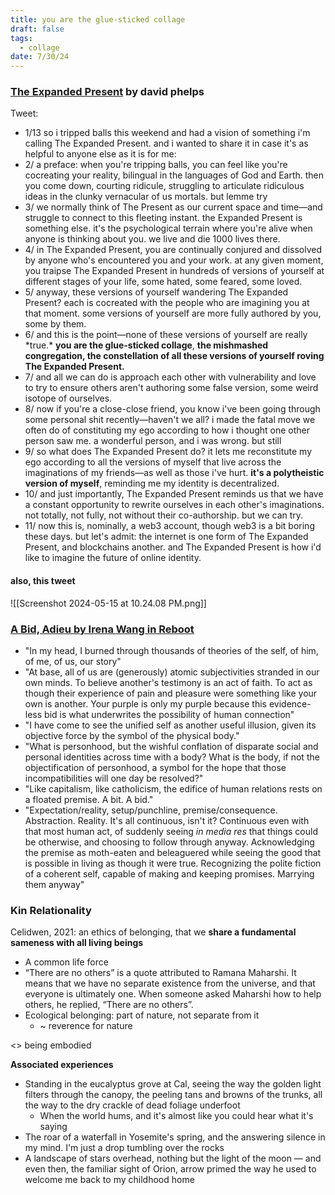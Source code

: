```yaml
---
title: you are the glue-sticked collage
draft: false
tags:
  - collage
date: 7/30/24
---
```

### [The Expanded Present](https://twitter.com/divine_economy/status/1584603692224761856 ) by david phelps
Tweet:
* 1/13 so i tripped balls this weekend and had a vision of something i'm calling The Expanded Present. and i wanted to share it in case it's as helpful to anyone else as it is for me:
* 2/ a preface: when you're tripping balls, you can feel like you're cocreating your reality, bilingual in the languages of God and Earth. then you come down, courting ridicule, struggling to articulate ridiculous ideas in the clunky vernacular of us mortals. but lemme try
* 3/ we normally think of The Present as our current space and time—and struggle to connect to this fleeting instant. the Expanded Present is something else. it's the psychological terrain where you're alive when anyone is thinking about you. we live and die 1000 lives there.
* 4/ in The Expanded Present, you are continually conjured and dissolved by anyone who's encountered you and your work. at any given moment, you traipse The Expanded Present in hundreds of versions of yourself at different stages of your life, some hated, some feared, some loved.
* 5/ anyway, these versions of yourself wandering The Expanded Present? each is cocreated with the people who are imagining you at that moment. some versions of yourself are more fully authored by you, some by them.
* 6/ and this is the point—none of these versions of yourself are really \*true.\* **you are the glue-sticked collage**, **the mishmashed congregation, the constellation of all these versions of yourself roving The Expanded Present.**
* 7/ and all we can do is approach each other with vulnerability and love to try to ensure others aren't authoring some false version, some weird isotope of ourselves.
* 8/ now if you're a close-close friend, you know i've been going through some personal shit recently—haven't we all? i made the fatal move we often do of constituting my ego according to how i thought one other person saw me. a wonderful person, and i was wrong. but still
* 9/ so what does The Expanded Present do? it lets me reconstitute my ego according to all the versions of myself that live across the imaginations of my friends—as well as those i've hurt. **it's a polytheistic version of myself**, reminding me my identity is decentralized.
* 10/ and just importantly, The Expanded Present reminds us that we have a constant opportunity to rewrite ourselves in each other's imaginations. not totally, not fully, not without their co-authorship. but we can try.
* 11/ now this is, nominally, a web3 account, though web3 is a bit boring these days. but let's admit: the internet is one form of The Expanded Present, and blockchains another. and The Expanded Present is how i'd like to imagine the future of online identity.

#### also, this tweet
![[Screenshot 2024-05-15 at 10.24.08 PM.png]]

### [A Bid, Adieu by Irena Wang in Reboot](https://joinreboot.org/p/adieu)
* "In my head, I burned through thousands of theories of the self, of him, of me, of us, our story"
* "At base, all of us are (generously) atomic subjectivities stranded in our own minds. To believe another's testimony is an act of faith. To act as though their experience of pain and pleasure were something like your own is another. Your purple is only my purple because this evidence-less bid is what underwrites the possibility of human connection"
* "I have come to see the unified self as another useful illusion, given its objective force by the symbol of the physical body."
* "What is personhood, but the wishful conflation of disparate social and personal identities across time with a body? What is the body, if not the objectification of personhood, a symbol for the hope that those incompatibilities will one day be resolved?"
* "Like capitalism, like catholicism, the edifice of human relations rests on a floated premise. A bit. A bid."
* "Expectation/reality, setup/punchline, premise/consequence. Abstraction. Reality. It's all continuous, isn't it? Continuous even with that most human act, of suddenly seeing *in media res* that things could be otherwise, and choosing to follow through anyway. Acknowledging the premise as moth-eaten and beleaguered while seeing the good that is possible in living as though it were true. Recognizing the polite fiction of a coherent self, capable of making and keeping promises. Marrying them anyway"

### Kin Relationality
Celidwen, 2021: an ethics of belonging, that we **share a fundamental sameness with all living beings**
* A common life force
* “There are no others” is a quote attributed to Ramana Maharshi. It means that we have no separate existence from the universe, and that everyone is ultimately one. When someone asked Maharshi how to help others, he replied, “There are no others”.
* Ecological belonging: part of nature, not separate from it
	* ~ reverence for nature

<> being embodied

**Associated experiences**
* Standing in the eucalyptus grove at Cal, seeing the way the golden light filters through the canopy, the peeling tans and browns of the trunks, all the way to the dry crackle of dead foliage underfoot
	* When the world hums, and it's almost like you could hear what it's saying
* The roar of a waterfall in Yosemite's spring, and the answering silence in my mind. I'm just a drop tumbling over the rocks
* A landscape of stars overhead, nothing but the light of the moon — and even then, the familiar sight of Orion, arrow primed the way he used to welcome me back to my childhood home